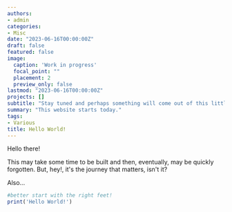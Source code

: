 ```yaml
---
authors:
- admin
categories:
- Misc
date: "2023-06-16T00:00:00Z"
draft: false
featured: false
image:
  caption: 'Work in progress'
  focal_point: ""
  placement: 2
  preview_only: false
lastmod: "2023-06-16T00:00:00Z"
projects: []
subtitle: "Stay tuned and perhaps something will come out of this little side-project, ;) "
summary: "This website starts today."
tags:
- Various
title: Hello World!
---
```



Hello there! 

This may take some time to be built and then, eventually, may be quickly forgotten. But, hey!, it's the journey that matters, isn't it?  

Also...

```r
#better start with the right feet!
print('Hello World!')

```
